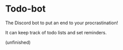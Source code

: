 # Todo-bot

The Discord bot to put an end to your procrastination!

It can keep track of todo lists and set reminders.

(unfinished)
